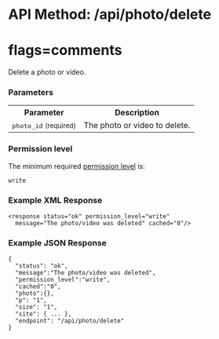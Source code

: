# API Method: /api/photo/delete
# flags=comments


Delete a photo or video.


### Parameters

<table class="pretty">
  <tr><th>Parameter</th><th>Description</th></tr>
  <tr><td><tt>photo_id</tt> <small>(required)</small></td><td>The photo or video to delete.</td></tr>
</table>


### Permission level 

The minimum required [permission level](index#permission-level) is:

    write

### Example XML Response

    <response status="ok" permission_level="write" 
      message="The photo/video was deleted" cached="0"/>

### Example JSON Response

    {
      "status": "ok", 
      "message":"The photo/video was deleted",
      "permission_level":"write",
      "cached":"0",
      "photo":{},
      "p": "1",
      "size": "1",
      "site": { ... },
      "endpoint": "/api/photo/delete"
    }
